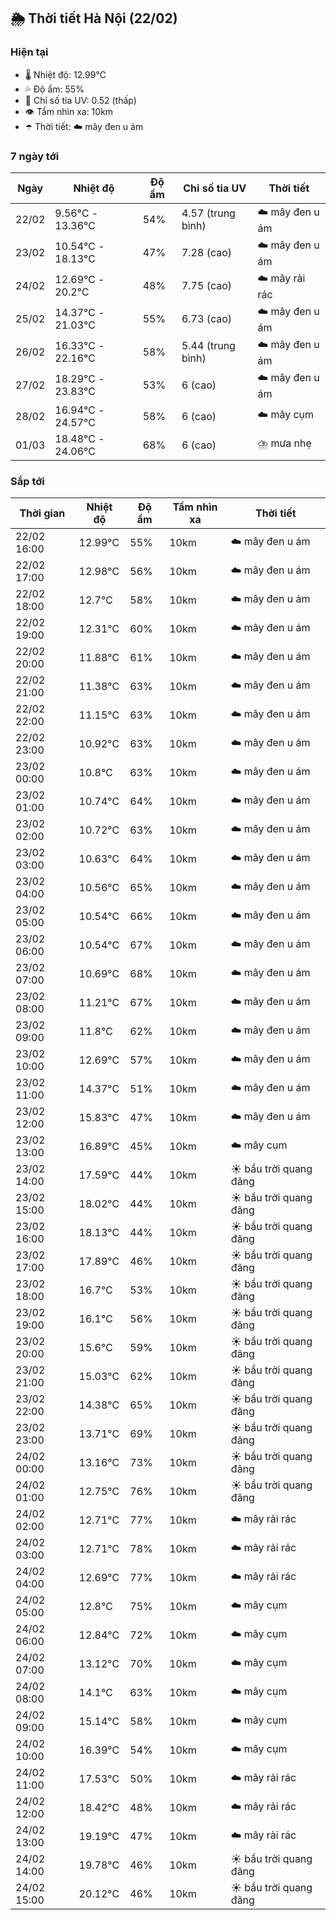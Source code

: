 ## 🌦️ Thời tiết Hà Nội (22/02)

### Hiện tại

- 🌡️ Nhiệt độ: 12.99℃
- 💦 Độ ẩm: 55%
- 🌟 Chỉ số tia UV: 0.52 (thấp)
- 👁️ Tầm nhìn xa: 10km
- ☂️ Thời tiết: ☁️ mây đen u ám

### 7 ngày tới

| Ngày | Nhiệt độ | Độ ẩm | Chỉ số tia UV | Thời tiết |
| --- | --- | --- | --- | --- |
| 22/02 | 9.56℃ - 13.36℃ | 54% | 4.57 (trung bình) | ☁️ mây đen u ám |
| 23/02 | 10.54℃ - 18.13℃ | 47% | 7.28 (cao) | ☁️ mây đen u ám |
| 24/02 | 12.69℃ - 20.2℃ | 48% | 7.75 (cao) | ☁️ mây rải rác |
| 25/02 | 14.37℃ - 21.03℃ | 55% | 6.73 (cao) | ☁️ mây đen u ám |
| 26/02 | 16.33℃ - 22.16℃ | 58% | 5.44 (trung bình) | ☁️ mây đen u ám |
| 27/02 | 18.29℃ - 23.83℃ | 53% | 6 (cao) | ☁️ mây đen u ám |
| 28/02 | 16.94℃ - 24.57℃ | 58% | 6 (cao) | ☁️ mây cụm |
| 01/03 | 18.48℃ - 24.06℃ | 68% | 6 (cao) | ⛈️ mưa nhẹ |

### Sắp tới

| Thời gian | Nhiệt độ | Độ ẩm | Tầm nhìn xa | Thời tiết |
| --- | --- | --- | --- | --- |
| 22/02 16:00 | 12.99℃ | 55% | 10km | ☁️ mây đen u ám |
| 22/02 17:00 | 12.98℃ | 56% | 10km | ☁️ mây đen u ám |
| 22/02 18:00 | 12.7℃ | 58% | 10km | ☁️ mây đen u ám |
| 22/02 19:00 | 12.31℃ | 60% | 10km | ☁️ mây đen u ám |
| 22/02 20:00 | 11.88℃ | 61% | 10km | ☁️ mây đen u ám |
| 22/02 21:00 | 11.38℃ | 63% | 10km | ☁️ mây đen u ám |
| 22/02 22:00 | 11.15℃ | 63% | 10km | ☁️ mây đen u ám |
| 22/02 23:00 | 10.92℃ | 63% | 10km | ☁️ mây đen u ám |
| 23/02 00:00 | 10.8℃ | 63% | 10km | ☁️ mây đen u ám |
| 23/02 01:00 | 10.74℃ | 64% | 10km | ☁️ mây đen u ám |
| 23/02 02:00 | 10.72℃ | 63% | 10km | ☁️ mây đen u ám |
| 23/02 03:00 | 10.63℃ | 64% | 10km | ☁️ mây đen u ám |
| 23/02 04:00 | 10.56℃ | 65% | 10km | ☁️ mây đen u ám |
| 23/02 05:00 | 10.54℃ | 66% | 10km | ☁️ mây đen u ám |
| 23/02 06:00 | 10.54℃ | 67% | 10km | ☁️ mây đen u ám |
| 23/02 07:00 | 10.69℃ | 68% | 10km | ☁️ mây đen u ám |
| 23/02 08:00 | 11.21℃ | 67% | 10km | ☁️ mây đen u ám |
| 23/02 09:00 | 11.8℃ | 62% | 10km | ☁️ mây đen u ám |
| 23/02 10:00 | 12.69℃ | 57% | 10km | ☁️ mây đen u ám |
| 23/02 11:00 | 14.37℃ | 51% | 10km | ☁️ mây đen u ám |
| 23/02 12:00 | 15.83℃ | 47% | 10km | ☁️ mây đen u ám |
| 23/02 13:00 | 16.89℃ | 45% | 10km | ☁️ mây cụm |
| 23/02 14:00 | 17.59℃ | 44% | 10km | ☀️ bầu trời quang đãng |
| 23/02 15:00 | 18.02℃ | 44% | 10km | ☀️ bầu trời quang đãng |
| 23/02 16:00 | 18.13℃ | 44% | 10km | ☀️ bầu trời quang đãng |
| 23/02 17:00 | 17.89℃ | 46% | 10km | ☀️ bầu trời quang đãng |
| 23/02 18:00 | 16.7℃ | 53% | 10km | ☀️ bầu trời quang đãng |
| 23/02 19:00 | 16.1℃ | 56% | 10km | ☀️ bầu trời quang đãng |
| 23/02 20:00 | 15.6℃ | 59% | 10km | ☀️ bầu trời quang đãng |
| 23/02 21:00 | 15.03℃ | 62% | 10km | ☀️ bầu trời quang đãng |
| 23/02 22:00 | 14.38℃ | 65% | 10km | ☀️ bầu trời quang đãng |
| 23/02 23:00 | 13.71℃ | 69% | 10km | ☀️ bầu trời quang đãng |
| 24/02 00:00 | 13.16℃ | 73% | 10km | ☀️ bầu trời quang đãng |
| 24/02 01:00 | 12.75℃ | 76% | 10km | ☀️ bầu trời quang đãng |
| 24/02 02:00 | 12.71℃ | 77% | 10km | ☁️ mây rải rác |
| 24/02 03:00 | 12.71℃ | 78% | 10km | ☁️ mây rải rác |
| 24/02 04:00 | 12.69℃ | 77% | 10km | ☁️ mây rải rác |
| 24/02 05:00 | 12.8℃ | 75% | 10km | ☁️ mây cụm |
| 24/02 06:00 | 12.84℃ | 72% | 10km | ☁️ mây cụm |
| 24/02 07:00 | 13.12℃ | 70% | 10km | ☁️ mây cụm |
| 24/02 08:00 | 14.1℃ | 63% | 10km | ☁️ mây cụm |
| 24/02 09:00 | 15.14℃ | 58% | 10km | ☁️ mây cụm |
| 24/02 10:00 | 16.39℃ | 54% | 10km | ☁️ mây cụm |
| 24/02 11:00 | 17.53℃ | 50% | 10km | ☁️ mây rải rác |
| 24/02 12:00 | 18.42℃ | 48% | 10km | ☁️ mây rải rác |
| 24/02 13:00 | 19.19℃ | 47% | 10km | ☁️ mây rải rác |
| 24/02 14:00 | 19.78℃ | 46% | 10km | ☀️ bầu trời quang đãng |
| 24/02 15:00 | 20.12℃ | 46% | 10km | ☀️ bầu trời quang đãng |

